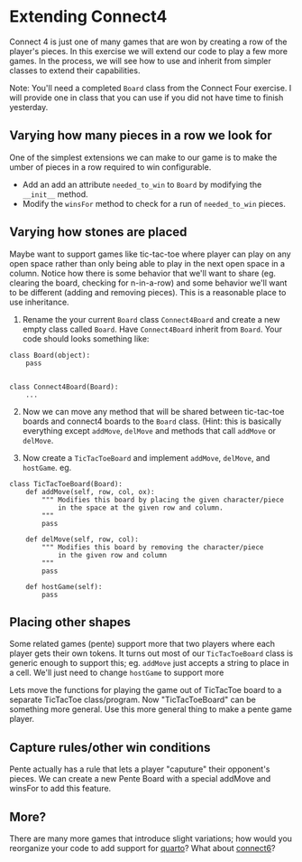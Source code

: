# Extending Connect4

Connect 4 is just one of many games that are won by creating a row of the player's pieces. In
this exercise we will extend our code to play a few more games. In the process, we will see how
to use and inherit from simpler classes to extend their capabilities.

Note: You'll need a completed `Board` class from the Connect Four exercise. I will provide one in
class that you can use if you did not have time to finish yesterday.

## Varying how many pieces in a row we look for

One of the simplest extensions we can make to our game is to make the umber of pieces in a row
required to win configurable.

- Add an add an attribute `needed_to_win` to `Board` by modifying the `__init__` method.
- Modify the `winsFor` method to check for a run of `needed_to_win` pieces.

## Varying how stones are placed

Maybe want to support games like tic-tac-toe where player can play on any open space rather than
only being able to play in the next open space in a column. Notice how there is some behavior that
we'll want to share (eg. clearing the board, checking for n-in-a-row) and some behavior we'll want
to be different (adding and removing pieces). This is a reasonable place to use inheritance.

1. Rename the your current `Board` class `Connect4Board` and create a new empty class called
`Board`. Have `Connect4Board` inherit from `Board`. Your code should looks something like:

```
class Board(object):
    pass


class Connect4Board(Board):
    ...
```

2. Now we can move any method that will be shared between tic-tac-toe boards and connect4 boards
to the `Board` class. (Hint: this is basically everything except `addMove`, `delMove` and methods
that call `addMove` or `delMove`.

3. Now create a `TicTacToeBoard` and implement `addMove`, `delMove`, and `hostGame`. eg.
```
class TicTacToeBoard(Board):
    def addMove(self, row, col, ox):
        """ Modifies this board by placing the given character/piece
            in the space at the given row and column.
        """
        pass

    def delMove(self, row, col):
        """ Modifies this board by removing the character/piece
            in the given row and column
        """
        pass

    def hostGame(self):
        pass
```

## Placing other shapes

Some related games (pente) support more that two players where each player gets their own tokens.
It turns out most of our `TicTacToeBoard` class is generic enough to support this; eg. `addMove`
just accepts a string to place in a cell. We'll just need to change `hostGame` to support more

Lets move the functions
for playing the game out of TicTacToe board to a separate TicTacToe class/program. Now "TicTacToeBoard"
can be something more general. Use this more general thing to make a pente game player.

## Capture rules/other win conditions

Pente actually has a rule that lets a player "caputure" their opponent's pieces. We can create a new
Pente Board with a special addMove and winsFor to add this feature.

## More?

There are many more games that introduce slight variations; how would you reorganize your code to add
support for [quarto](https://en.wikipedia.org/wiki/Quarto_(board_game))?
What about [connect6](https://en.wikipedia.org/wiki/Connect6)?

